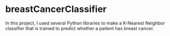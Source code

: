 # breastCancerClassifier
In this project, I used several Python libraries to make a K-Nearest Neighbor classifier that is trained to predict whether a patient has breast cancer.
